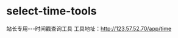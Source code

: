 # select-time-tools
站长专用---时间戳查询工具
工具地址：<a tagget='_blank' href="http://123.57.52.70/app/time">http://123.57.52.70/app/time</a>
